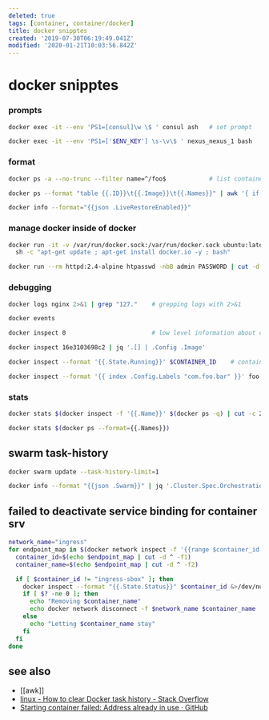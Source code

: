 ```yaml
---
deleted: true
tags: [container, container/docker]
title: docker snipptes
created: '2019-07-30T06:19:49.041Z'
modified: '2020-01-21T10:03:56.842Z'
---
```


# docker snipptes

### prompts
```sh
docker exec -it --env 'PS1=[consul]\w \$ ' consul ash   # set prompt 

docker exec -it --env 'PS1=['$ENV_KEY'] \s-\v\$ ' nexus_nexus_1 bash
```

### format
```sh
docker ps -a --no-trunc --filter name=^/foo$            # list container who's name is "/foo"

docker ps --format "table {{.ID}}\t{{.Image}}\t{{.Names}}" | awk '{ if( $2 !~ /^docker-registry/) print}'

docker info --format="{{json .LiveRestoreEnabled}}"
```

### manage docker inside of docker
```sh
docker run -it -v /var/run/docker.sock:/var/run/docker.sock ubuntu:latest \
  sh -c "apt-get update ; apt-get install docker.io -y ; bash"

docker run --rm httpd:2.4-alpine htpasswd -nbB admin PASSWORD | cut -d ":" -f 2    # generate password

```

### debugging
```sh
docker logs nginx 2>&1 | grep "127."    # grepping logs with 2>&1

docker events

docker inspect 0                        # low level information about container

docker inspect 16e3103698c2 | jq '.[] | .Config .Image'

docker inspect --format '{{.State.Running}}' $CONTAINER_ID    # container running

docker inspect --format '{{ index .Config.Labels "com.foo.bar" }}' foo   # index function: can lookup arbitrary strings in the map

```
### stats
```sh
docker stats $(docker inspect -f '{{.Name}}' $(docker ps -q) | cut -c 2-)

docker stats $(docker ps --format={{.Names}})
```

## swarm task-history
```sh
docker swarm update --task-history-limit=1

docker info --format "{{json .Swarm}}" | jq '.Cluster.Spec.Orchestration.TaskHistoryRetentionLimit'
```

## failed to deactivate service binding for container srv

```sh
network_name="ingress"
for endpoint_map in $(docker network inspect -f '{{range $container_id, $container_def := .Containers}} {{$container_id}}^{{index $container_def "Name"}} {{end}}' $network_name); do
  container_id=$(echo $endpoint_map | cut -d ^ -f1)
  container_name=$(echo $endpoint_map | cut -d ^ -f2)

  if [ $container_id != "ingress-sbox" ]; then
    docker inspect --format "{{.State.Status}}" $container_id &>/dev/null
    if [ $? -ne 0 ]; then
      echo "Removing $container_name"
      echo docker network disconnect -f $network_name $container_name
    else
      echo "Letting $container_name stay"
    fi
  fi
done
```

## see also
- [[awk]]
- [linux - How to clear Docker task history - Stack Overflow](https://stackoverflow.com/questions/42364695/how-to-clear-docker-task-history#)
- [Starting container failed: Address already in use · GitHub](https://github.com/moby/moby/issues/31698#issuecomment-320294893)

